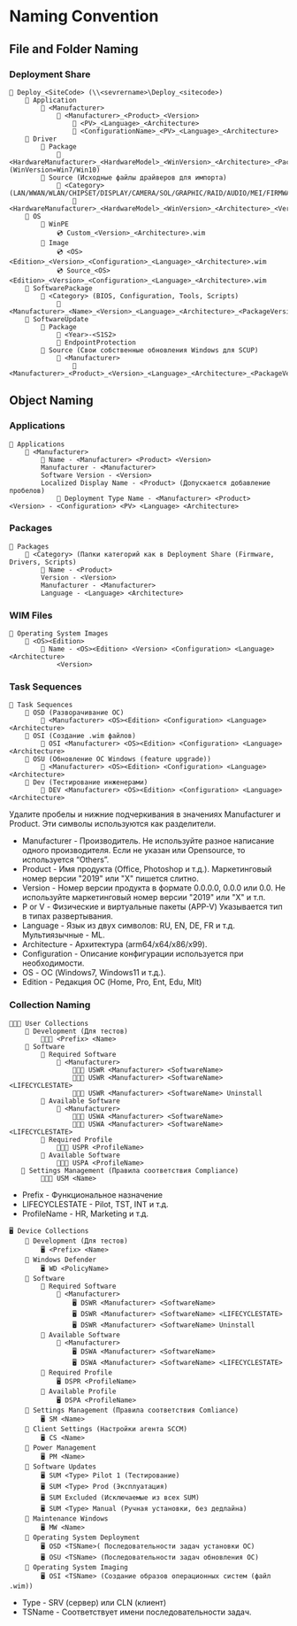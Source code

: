 # Naming Convention

## File and Folder Naming

### Deployment Share

```
​​​​​​​📁 Deploy_<SiteCode> (\\<sevrername>\Deploy_<sitecode>)
    📁 Application
        📁 <Manufacturer>
            📁 <Manufacturer>_<Product>_<Version>
                📁 <PV>_<Language>_<Architecture>
                📁 <ConfigurationName>_<PV>_<Language>_<Architecture>
    📁 Driver
        📁 Package
            📁 <HardwareManufacturer>_<HardwareModel>_<WinVersion>_<Architecture>_<PackageVersion> (WinVersion=Win7/Win10)
        📁 Source (Исходные файлы драйверов для импорта)
            📁 <Category> (LAN/WWAN/WLAN/CHIPSET/DISPLAY/CAMERA/SOL/GRAPHIC/RAID/AUDIO/MEI/FIRMWARE/OTHERS)
                📁 <HardwareManufacturer>_<HardwareModel>_<WinVersion>_<Architecture>_<Version>​​​​​​​
    📁 OS
        📁 WinPE
            💿 Custom_<Version>_<Architecture>.wim
        📁 Image
            💿 <OS><Edition>_<Version>_<Configuration>_<Language>_<Architecture>.wim
            💿 Source_<OS><Edition>_<Version>_<Configuration>_<Language>_<Architecture>.wim
    📁 SoftwarePackage
        📁 <Category> (BIOS, Configuration, Tools, Scripts)
            📁 <Manufacturer>_<Name>_<Version>_<Language>_<Architecture>_<PackageVersion>
    📁 SoftwareUpdate
        📁 Package
            📁 <Year>-<S1S2>
            📁 EndpointProtection
        📁 Source (Свои собственные обновления Windows для SCUP)
            📁 <Manufacturer>
                📁 <Manufacturer>_<Product>_<Version>_<Language>_<Architecture>_<PackageVersion>
```

## Object Naming

### Applications

```
💾 Applications
    📁 <Manufacturer>
        💾 Name - <Manufacturer> <Product> <Version>
        Manufacturer - <Manufacturer>
        Software Version - <Version>
        Localized Display Name - <Product> (Допускается добавление пробелов)
            💾 Deployment Type Name - <Manufacturer> <Product> <Version> - <Configuration> <PV> <Language> <Architecture>
```

### Packages

```
💽 Packages
    📁 <Category> (Папки категорий как в Deployment Share (Firmware, Drivers, Scripts)
        💽 Name - <Product>
        Version - <Version>
        Manufacturer - <Manufacturer>
        Language - <Language> <Architecture>
```

### WIM Files

```
💽 Operating System Images
    📁 <OS><Edition>
        💽 Name - <OS><Edition> <Version> <Configuration> <Language> <Architecture>
            <Version>
```

### Task Sequences

```
💽 Task Sequences
    📁 OSD (Разворачивание ОС)
        💽 <Manufacturer> <OS><Edition> <Configuration> <Language> <Architecture>
    📁 OSI (Создание .wim файлов)
        💽 OSI <Manufacturer> <OS><Edition> <Configuration> <Language> <Architecture>
    📁 OSU (Обновление ОС Windows (feature upgrade))
        💽 <Manufacturer> <OS><Edition> <Configuration> <Language> <Architecture>
    📁 Dev (Тестирование инженерами)
        💽 DEV <Manufacturer> <OS><Edition> <Configuration> <Language> <Architecture>
```

Удалите пробелы и нижние подчеркивания в значениях Manufacturer и Product. Эти символы используются как разделители.

* Manufacturer - Производитель. Не используйте разное написание одного производителя. Если не указан или Opensource, то используется “Others”.
* Product - Имя продукта (Office, Photoshop и т.д.). Маркетинговый номер версии "2019" или "X" пишется слитно.
* Version - Номер версии продукта в формате 0.0.0.0, 0.0.0 или 0.0. Не используйте маркетинговый номер версии "2019" или "X" и т.п.
* P or V - Физические и виртуальные пакеты (APP-V) Указывается тип в типах развертывания.
* Language - Язык из двух символов: RU, EN, DE, FR и т.д. Мультиязычные - ML.
* Architecture - Архитектура (arm64/x64/x86/x99).
* Configuration - Описание конфигурации используется при необходимости.
* OS - ОС (Windows7, Windows11 и т.д.).
* Edition - Редакция ОС (Home, Pro, Ent, Edu, Mlt)

### Collection Naming

```
🧑🏼‍💻 User Collections
    📁 Development (Для тестов)
        🧑🏼‍💻 <Prefix> <Name>
    📁 Software
        📁 Required Software
            📁 <Manufacturer>
                🧑🏼‍💻 USWR <Manufacturer> <SoftwareName>
                🧑🏼‍💻 USWR <Manufacturer> <SoftwareName> <LIFECYCLESTATE>
                🧑🏼‍💻 USWR <Manufacturer> <SoftwareName> Uninstall
        📁 Available Software
            📁 <Manufacturer>
                🧑🏼‍💻 USWA <Manufacturer> <SoftwareName>
                🧑🏼‍💻 USWA <Manufacturer> <SoftwareName> <LIFECYCLESTATE>
        📁 Required Profile
            🧑🏼‍💻 USPR <ProfileName>
        📁 Available Software
            🧑🏼‍💻 USPA <ProfileName>
   📁 Settings Management (Правила соответствия Compliance)
        🧑🏼‍💻 USM <Name>
```

* Prefix - Функциональное назначение
* LIFECYCLESTATE - Pilot, TST, INT и т.д.
* ProfileName - HR, Marketing и т.д.

```
🖥 Device Collections
    📁 Development (Для тестов)
        🖥 <Prefix> <Name>
    📁 Windows Defender
        🖥 WD <PolicyName>
    📁 Software
        📁 Required Software
            📁 <Manufacturer>
                🖥 DSWR <Manufacturer> <SoftwareName>
                🖥 DSWR <Manufacturer> <SoftwareName> <LIFECYCLESTATE>
                🖥 DSWR <Manufacturer> <SoftwareName> Uninstall
        📁 Available Software
            📁 <Manufacturer>
                🖥 DSWA <Manufacturer> <SoftwareName>
                🖥 DSWA <Manufacturer> <SoftwareName> <LIFECYCLESTATE>
        📁 Required Profile
            🖥 DSPR <ProfileName>
        📁 Available Profile
            🖥 DSPA <ProfileName>
    📁 Settings Management (Правила соответствия Comliance)
        🖥 SM <Name>
    📁 Client Settings (Настройки агента SCCM)
        🖥 CS <Name>
    📁 Power Management
        🖥 PM <Name>
    📁 Software Updates
        🖥 SUM <Type> Pilot 1 (Тестирование)
        🖥 SUM <Type> Prod (Эксплуатация)
        🖥 SUM Excluded (Исключаемые из всех SUM)
        🖥 SUM <Type> Manual (Ручная установки, без дедлайна)
    📁 Maintenance Windows
        🖥 MW <Name>
    📁 Operating System Deployment
        🖥 OSD <TSName>( Последовательности задач установки ОС) 
        🖥 OSU <TSName> (Последовательности задач обновления ОС) 
    📁 Operating System Imaging
        🖥 OSI <TSName> (Создание образов операционных систем (файл .wim))
```

* Type - SRV (сервер) или CLN (клиент)
* TSName - Соответствует имени последовательности задач.
